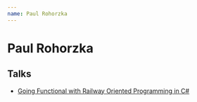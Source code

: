 ```yaml
---
name: Paul Rohorzka
---
```


# Paul Rohorzka

## Talks
- [Going Functional with Railway Oriented Programming in C#](../_events/2024-01-23.md)
